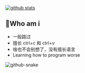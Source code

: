 

<!--
![banner](github-metrics.svg)
<a href="https://profile.codersrank.io/user/sudoskys/">
<img width="50%" align="left" src="https://cr-skills-chart-widget.azurewebsites.net/api/api?username=sudoskys&skills=Java,JSON,HTML,JavaScript,,Python,Shell,TypeScript,Vue" />
</a>
-->
<!--
<img width="50%" align="right" src="https://cr-skills-chart-widget.azurewebsites.net/api/api?username=sudoskys&skills=Java,JSON,HTML,JavaScript,,Python,Shell,TypeScript,Vue" />
-->

[![github stats](https://github-readme-stats.vercel.app/api?username=IJNKAWAKAZE&show_icons=true&count_private=true&include_all_commits=true&line_height=28&hide_rank=false&theme=dark&bg_color=DEG,1E90FF,87CEEB&text_color=E6E6FA&icon_color=FFFACD)](https://github.com/anuraghazra/github-readme-stats)
<!--
can use hide=glsl,js
-->
##  👋Who am i


- 一般路过
- 擅长 ctrl+c 和 ctrl+v
- 啥也不会别想了，没有擅长语言
- Learning how to program worse


<picture>
  <source media="(prefers-color-scheme: dark)" srcset="[github-snake-dark.svg](https://github.com/huige233/huige233/blob/output/github-contribution-grid-snake-dark.svg)">
  <source media="(prefers-color-scheme: light)" srcset="https://github.com/huige233/huige233/blob/output/github-contribution-grid-snake.svg">
  <img alt="github-snake" src="[github-snake.svg](https://github.com/huige233/huige233/blob/output/github-contribution-grid-snake.svg)">
</picture>







